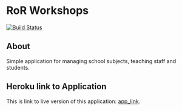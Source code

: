 RoR Workshops
================

[![Build Status](https://travis-ci.org/Kacper3331/Poznan_Workshop_2015.svg?branch=master)](https://travis-ci.org/Kacper3331/Poznan_Workshop_2015)

## About

Simple application for managing school subjects, teaching staff and students.

## Heroku link to Application

This is link to live version of this application: [app_link](https://vast-bastion-5230.herokuapp.com/users/sign_in).

